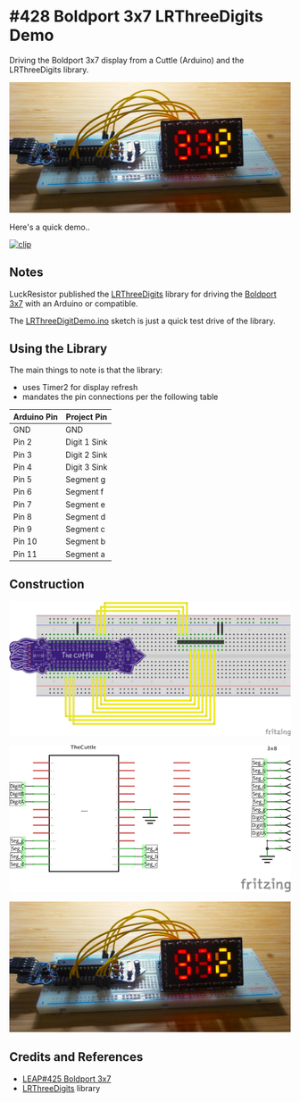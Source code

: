 # #428 Boldport 3x7 LRThreeDigits Demo

Driving the Boldport 3x7 display from a Cuttle (Arduino) and the LRThreeDigits library.

![Build](./assets/LRThreeDigitDemo_build.jpg?raw=true)

Here's a quick demo..

[![clip](https://img.youtube.com/vi/jZhk5e8Uii4/0.jpg)](https://www.youtube.com/watch?v=jZhk5e8Uii4)

## Notes

LuckResistor published the
[LRThreeDigits](https://github.com/LuckyResistor/LRThreeDigits)
library for driving the [Boldport 3x7](../) with an Arduino or compatible.

The [LRThreeDigitDemo.ino](./LRThreeDigitDemo.ino) sketch is just a
quick test drive of the library.

## Using the Library

The main things to note is that the library:

* uses Timer2 for display refresh
* mandates the pin connections per the following table

| Arduino Pin  | Project Pin       |
| ------------ | ----------------- |
| GND          | GND               |
| Pin 2        | Digit 1 Sink      |
| Pin 3        | Digit 2 Sink      |
| Pin 4        | Digit 3 Sink      |
| Pin 5        | Segment g         |
| Pin 6        | Segment f         |
| Pin 7        | Segment e         |
| Pin 8        | Segment d         |
| Pin 9        | Segment c         |
| Pin 10       | Segment b         |
| Pin 11       | Segment a         |

## Construction

![Breadboard](./assets/LRThreeDigitDemo_bb.jpg?raw=true)

![Schematic](./assets/LRThreeDigitDemo_schematic.jpg?raw=true)

![Build](./assets/LRThreeDigitDemo_build.jpg?raw=true)

## Credits and References

* [LEAP#425 Boldport 3x7](../)
* [LRThreeDigits](https://github.com/LuckyResistor/LRThreeDigits) library

